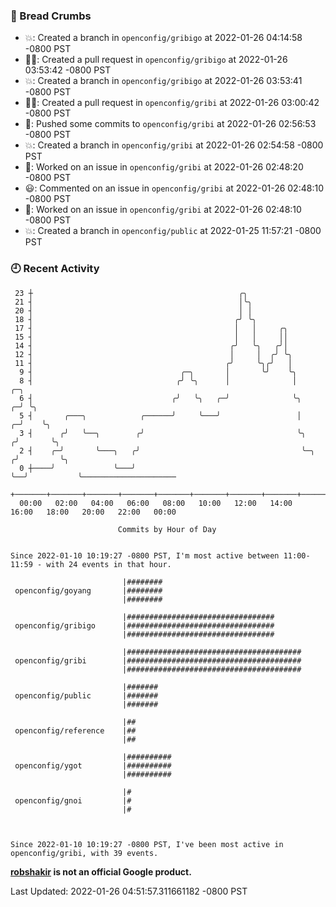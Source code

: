 ### 🍞 Bread Crumbs

 * 💥: Created a branch in `openconfig/gribigo` at 2022-01-26 04:14:58 -0800 PST
 * ✍🏼: Created a pull request in `openconfig/gribigo` at 2022-01-26 03:53:42 -0800 PST
 * 💥: Created a branch in `openconfig/gribigo` at 2022-01-26 03:53:41 -0800 PST
 * ✍🏼: Created a pull request in `openconfig/gribi` at 2022-01-26 03:00:42 -0800 PST
 * 🚢: Pushed some commits to `openconfig/gribi` at 2022-01-26 02:56:53 -0800 PST
 * 💥: Created a branch in `openconfig/gribi` at 2022-01-26 02:54:58 -0800 PST
 * 👀: Worked on an issue in `openconfig/gribi` at 2022-01-26 02:48:20 -0800 PST
 * 😃: Commented on an issue in `openconfig/gribi` at 2022-01-26 02:48:10 -0800 PST
 * 👀: Worked on an issue in `openconfig/gribi` at 2022-01-26 02:48:10 -0800 PST
 * 💥: Created a branch in `openconfig/public` at 2022-01-25 11:57:21 -0800 PST

### 🕘 Recent Activity
```
 23 ┼                                              ╭╮
 21 ┤                                              │╰╮
 20 ┤                                              │ │
 18 ┤                                             ╭╯ ╰╮
 17 ┤                                             │   │     ╭╮
 15 ┤                                             │   │     ││
 14 ┤                                            ╭╯   ╰╮   ╭╯│
 12 ┤                                            │     │  ╭╯ ╰╮
 11 ┤                                           ╭╯     ╰╮╭╯   │
  9 ┤                                 ╭─╮       │       ╰╯    ╰╮
  8 ┤                                ╭╯ ╰╮      │              │            ╭─╮
  6 ┤                               ╭╯   ╰╮   ╭─╯              ╰╮         ╭─╯ ╰╮
  5 ┤       ╭───╮            ╭──────╯     ╰───╯                 │       ╭─╯    ╰╮
  3 ┤      ╭╯   ╰──╮        ╭╯                                  ╰╮     ╭╯       ╰╮
  2 ┤    ╭─╯       ╰───╮   ╭╯                                    ╰─╮  ╭╯         ╰╮
  0 ┼────╯             ╰───╯                                       ╰──╯           ╰─────────────────────
    +───────+───────+───────+───────+───────+───────+───────+───────+───────+───────+───────+───────+────
  00:00   02:00   04:00   06:00   08:00   10:00   12:00   14:00   16:00   18:00   20:00   22:00   00:00   

						Commits by Hour of Day


Since 2022-01-10 10:19:27 -0800 PST, I'm most active between 11:00-11:59 - with 24 events in that hour.

```



```
                         |########
 openconfig/goyang       |########
                         |########

                         |#################################
 openconfig/gribigo      |#################################
                         |#################################

                         |#######################################
 openconfig/gribi        |#######################################
                         |#######################################

                         |#######
 openconfig/public       |#######
                         |#######

                         |##
 openconfig/reference    |##
                         |##

                         |##########
 openconfig/ygot         |##########
                         |##########

                         |#
 openconfig/gnoi         |#
                         |#



Since 2022-01-10 10:19:27 -0800 PST, I've been most active in openconfig/gribi, with 39 events.

```
**[robshakir](mailto:robjs@google.com) is not an official Google product.**  


Last Updated: 2022-01-26 04:51:57.311661182 -0800 PST
